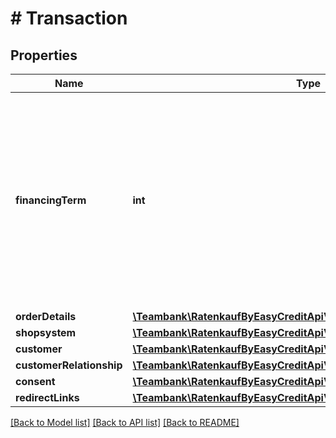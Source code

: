 # # Transaction

## Properties

Name | Type | Description | Notes
------------ | ------------- | ------------- | -------------
**financingTerm** | **int** | &#39; Duration in months, depending on individual shop conditions and order value (please check your ratenkauf widget). Will be set to default value if not available. &#39; | [optional]
**orderDetails** | [**\Teambank\RatenkaufByEasyCreditApiV3\Model\OrderDetails**](OrderDetails.md) |  |
**shopsystem** | [**\Teambank\RatenkaufByEasyCreditApiV3\Model\Shopsystem**](Shopsystem.md) |  | [optional]
**customer** | [**\Teambank\RatenkaufByEasyCreditApiV3\Model\Customer**](Customer.md) |  |
**customerRelationship** | [**\Teambank\RatenkaufByEasyCreditApiV3\Model\CustomerRelationship**](CustomerRelationship.md) |  | [optional]
**consent** | [**\Teambank\RatenkaufByEasyCreditApiV3\Model\Consent**](Consent.md) |  | [optional]
**redirectLinks** | [**\Teambank\RatenkaufByEasyCreditApiV3\Model\RedirectLinks**](RedirectLinks.md) |  | [optional]

[[Back to Model list]](../../README.md#models) [[Back to API list]](../../README.md#endpoints) [[Back to README]](../../README.md)
